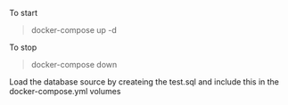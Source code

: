 To start

> docker-compose up -d

To stop

> docker-compose down

Load the database source by createing the test.sql
and include this in the docker-compose.yml volumes
